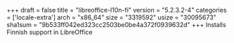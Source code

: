 +++
draft = false
title = "libreoffice-l10n-fi"
version = "5.2.3.2-4"
categories = ['locale-extra']
arch = "x86_64"
size = "3319592"
usize = "30095673"
sha1sum = "9b533ff042ed323cc2503be0be4a372f0939632d"
+++
Installs Finnish support in LibreOffice